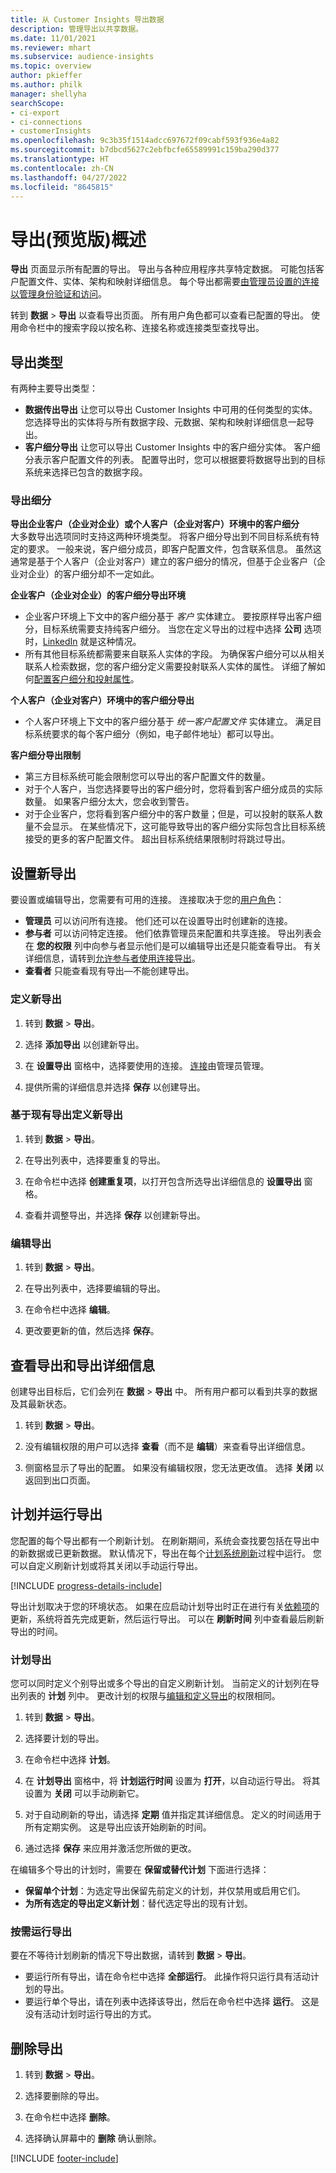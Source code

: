 ```yaml
---
title: 从 Customer Insights 导出数据
description: 管理导出以共享数据。
ms.date: 11/01/2021
ms.reviewer: mhart
ms.subservice: audience-insights
ms.topic: overview
author: pkieffer
ms.author: philk
manager: shellyha
searchScope:
- ci-export
- ci-connections
- customerInsights
ms.openlocfilehash: 9c3b35f1514adcc697672f09cabf593f936e4a82
ms.sourcegitcommit: b7dbcd5627c2ebfbcfe65589991c159ba290d377
ms.translationtype: HT
ms.contentlocale: zh-CN
ms.lasthandoff: 04/27/2022
ms.locfileid: "8645815"
---
```

# <a name="exports-preview-overview"></a>导出(预览版)概述

**导出** 页面显示所有配置的导出。 导出与各种应用程序共享特定数据。 可能包括客户配置文件、实体、架构和映射详细信息。 每个导出都需要[由管理员设置的连接以管理身份验证和访问](connections.md)。

转到 **数据** > **导出** 以查看导出页面。 所有用户角色都可以查看已配置的导出。 使用命令栏中的搜索字段以按名称、连接名称或连接类型查找导出。

## <a name="export-types"></a>导出类型

有两种主要导出类型：  

- **数据传出导出** 让您可以导出 Customer Insights 中可用的任何类型的实体。 您选择导出的实体将与所有数据字段、元数据、架构和映射详细信息一起导出。 
- **客户细分导出** 让您可以导出 Customer Insights 中的客户细分实体。 客户细分表示客户配置文件的列表。 配置导出时，您可以根据要将数据导出到的目标系统来选择已包含的数据字段。 

### <a name="export-segments"></a>导出细分

**导出企业客户（企业对企业）或个人客户（企业对客户）环境中的客户细分**  
大多数导出选项同时支持这两种环境类型。 将客户细分导出到不同目标系统有特定的要求。 一般来说，客户细分成员，即客户配置文件，包含联系信息。 虽然这通常是基于个人客户（企业对客户）建立的客户细分的情况，但基于企业客户（企业对企业）的客户细分却不一定如此。 

**企业客户（企业对企业）的客户细分导出环境**  
- 企业客户环境上下文中的客户细分基于 *客户* 实体建立。 要按原样导出客户细分，目标系统需要支持纯客户细分。 当您在定义导出的过程中选择 **公司** 选项时，[LinkedIn](export-linkedin-ads.md) 就是这种情况。
- 所有其他目标系统都需要来自联系人实体的字段。 为确保客户细分可以从相关联系人检索数据，您的客户细分定义需要投射联系人实体的属性。 详细了解如何[配置客户细分和投射属性](segment-builder.md)。

**个人客户（企业对客户）环境中的客户细分导出**  
- 个人客户环境上下文中的客户细分基于 *统一客户配置文件* 实体建立。 满足目标系统要求的每个客户细分（例如，电子邮件地址）都可以导出。

**客户细分导出限制**  
- 第三方目标系统可能会限制您可以导出的客户配置文件的数量。 
- 对于个人客户，当您选择要导出的客户细分时，您将看到客户细分成员的实际数量。 如果客户细分太大，您会收到警告。 
- 对于企业客户，您将看到客户细分中的客户数量；但是，可以投射的联系人数量不会显示。 在某些情况下，这可能导致导出的客户细分实际包含比目标系统接受的更多的客户配置文件。 超出目标系统结果限制时将跳过导出。 

## <a name="set-up-a-new-export"></a>设置新导出  
要设置或编辑导出，您需要有可用的连接。 连接取决于您的[用户角色](permissions.md)：
- **管理员** 可以访问所有连接。 他们还可以在设置导出时创建新的连接。
- **参与者** 可以访问特定连接。 他们依靠管理员来配置和共享连接。 导出列表会在 **您的权限** 列中向参与者显示他们是可以编辑导出还是只能查看导出。 有关详细信息，请转到[允许参与者使用连接导出](connections.md#allow-contributors-to-use-a-connection-for-exports)。
- **查看者** 只能查看现有导出—不能创建导出。

### <a name="define-a-new-export"></a>定义新导出

1. 转到 **数据** > **导出**。

1. 选择 **添加导出** 以创建新导出。

1. 在 **设置导出** 窗格中，选择要使用的连接。 [连接](connections.md)由管理员管理。 

1. 提供所需的详细信息并选择 **保存** 以创建导出。

### <a name="define-a-new-export-based-on-an-existing-export"></a>基于现有导出定义新导出

1. 转到 **数据** > **导出**。

1. 在导出列表中，选择要重复的导出。

1. 在命令栏中选择 **创建重复项**，以打开包含所选导出详细信息的 **设置导出** 窗格。

1. 查看并调整导出，并选择 **保存** 以创建新导出。

### <a name="edit-an-export"></a>编辑导出

1. 转到 **数据** > **导出**。

1. 在导出列表中，选择要编辑的导出。

1. 在命令栏中选择 **编辑**。

1. 更改要更新的值，然后选择 **保存**。

## <a name="view-exports-and-export-details"></a>查看导出和导出详细信息

创建导出目标后，它们会列在 **数据** > **导出** 中。 所有用户都可以看到共享的数据及其最新状态。

1. 转到 **数据** > **导出**。

1. 没有编辑权限的用户可以选择 **查看**（而不是 **编辑**）来查看导出详细信息。

1. 侧窗格显示了导出的配置。 如果没有编辑权限，您无法更改值。 选择 **关闭** 以返回到出口页面。

## <a name="schedule-and-run-exports"></a>计划并运行导出

您配置的每个导出都有一个刷新计划。 在刷新期间，系统会查找要包括在导出中的新数据或已更新数据。 默认情况下，导出在每个[计划系统刷新](system.md#schedule-tab)过程中运行。 您可以自定义刷新计划或将其关闭以手动运行导出。

[!INCLUDE [progress-details-include](includes/progress-details-pane.md)]

导出计划取决于您的环境状态。 如果在应启动计划导出时正在进行有关[依赖项](system.md#refresh-processes)的更新，系统将首先完成更新，然后运行导出。 可以在 **刷新时间** 列中查看最后刷新导出的时间。

### <a name="schedule-exports"></a>计划导出

您可以同时定义个别导出或多个导出的自定义刷新计划。 当前定义的计划列在导出列表的 **计划** 列中。 更改计划的权限与[编辑和定义导出](export-destinations.md#set-up-a-new-export)的权限相同。 

1. 转到 **数据** > **导出**。

1. 选择要计划的导出。

1. 在命令栏中选择 **计划**。

1. 在 **计划导出** 窗格中，将 **计划运行时间** 设置为 **打开**，以自动运行导出。 将其设置为 **关闭** 可以手动刷新它。

1. 对于自动刷新的导出，请选择 **定期** 值并指定其详细信息。 定义的时间适用于所有定期实例。 这是导出应该开始刷新的时间。

1. 通过选择 **保存** 来应用并激活您所做的更改。

在编辑多个导出的计划时，需要在 **保留或替代计划** 下面进行选择：
- **保留单个计划**：为选定导出保留先前定义的计划，并仅禁用或启用它们。
- **为所有选定的导出定义新计划**：替代选定导出的现有计划。

### <a name="run-exports-on-demand"></a>按需运行导出

要在不等待计划刷新的情况下导出数据，请转到 **数据** > **导出**。

- 要运行所有导出，请在命令栏中选择 **全部运行**。 此操作将只运行具有活动计划的导出。
- 要运行单个导出，请在列表中选择该导出，然后在命令栏中选择 **运行**。 这是没有活动计划时运行导出的方式。 

## <a name="remove-an-export"></a>删除导出

1. 转到 **数据** > **导出**。

1. 选择要删除的导出。

1. 在命令栏中选择 **删除**。

1. 选择确认屏幕中的 **删除** 确认删除。


[!INCLUDE [footer-include](includes/footer-banner.md)]
